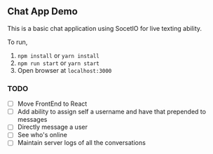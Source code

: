 ## Chat App Demo
This is a basic chat application using SocetIO for live texting ability.

To run,
1. `npm install` or `yarn install`
1. `npm run start` or `yarn start`
1. Open browser at `localhost:3000`

### TODO
- [ ] Move FrontEnd to React
- [ ] Add ability to assign self a username and have that prepended to messages
- [ ] Directly message a user
- [ ] See who's online
- [ ] Maintain server logs of all the conversations
